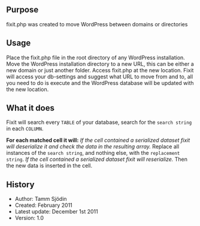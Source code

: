 ## Purpose
fixit.php was created to move WordPress between domains or directories

## Usage
Place the fixit.php file in the root directory of any WordPress installation. Move the WordPress installation directory to a new URL, this can be either a new domain or just another folder. Access fixit.php at the new location. Fixit will access your db-settings and suggest what URL to move from and to, all you need to do is execute and the WordPress database will be updated with the new location.

## What it does
Fixit will search every `TABLE` of your database, search for the `search string` in each `COLUMN`.

**For each matched cell it will:**
*If the cell contained a serialized dataset fixit will deserialize it and check the data in the resulting array.*
Replace all instances of the `search string`, and nothing else, with the `replacement string`.
*If the cell contained a serialized dataset fixit will reserialize.*
Then the new data is inserted in the cell.

## History

 *  Author: Tamm Sjödin
 *  Created: February 2011
 *  Latest update: December 1st 2011
 *  Version: 1.0
